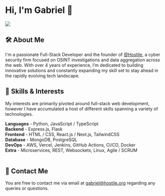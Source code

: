 # Hi, I'm Gabriel 🔎

![](https://komarev.com/ghpvc/?username=hostile-gabriel&color=0c50a3)

## 🛠 About Me
I'm a passionate Full-Stack Developer and the founder of [@Hostile](https://github.com/hostile), a cyber security firm focused on OSINT investigations and data aggregation across the web. With over 4 years of experience, I’m dedicated to building innovative solutions and constantly expanding my skill set to stay ahead in the rapidly evolving tech landscape.
<br>


## 🧠 Skills & Interests
My interests are primarily pivoted around full-stack web development, however I have accumulated a host of different skills spanning a variety of technologies.

**Languages** - Python, JavaScript / TypeScript <br>
**Backend** - Express.js, Flask <br>
**Frontend** - HTML / CSS, React.js / Next.js, TailwindCSS <br>
**Database** - MongoDB, PostgreSQL<br>
**DevOps** - AWS, Vercel, Jenkins, GitHub Actions, CI/CD, Docker<br>
**Extra** - Microservices, REST, Websockets, Linux, Agile / SCRUM<br><br>
## 💬 Contact Me
You are free to contact me via email at gabriel@hostile.org regarding any queries or questions.


